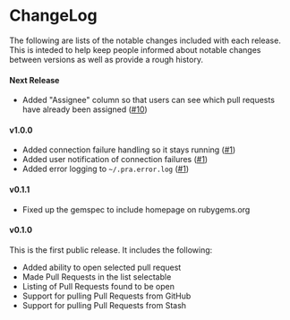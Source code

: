 # ChangeLog

The following are lists of the notable changes included with each release.
This is inteded to help keep people informed about notable changes between
versions as well as provide a rough history.

#### Next Release

* Added "Assignee" column so that users can see which pull requests have
  already been assigned ([\#10](https://github.com/reachlocal/pra/issues/10))

#### v1.0.0

* Added connection failure handling so it stays running
  ([\#1](https://github.com/reachlocal/pra/issues/1))
* Added user notification of connection failures
  ([\#1](https://github.com/reachlocal/pra/issues/1))
* Added error logging to `~/.pra.error.log`
  ([\#1](https://github.com/reachlocal/pra/issues/1))

#### v0.1.1

* Fixed up the gemspec to include homepage on rubygems.org

#### v0.1.0

This is the first public release. It includes the following:

* Added ability to open selected pull request
* Made Pull Requests in the list selectable
* Listing of Pull Requests found to be open
* Support for pulling Pull Requests from GitHub
* Support for pulling Pull Requests from Stash

